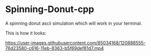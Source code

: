 # Spinning-Donut-cpp
A spinning donut ascii simulation which will work in your terminal.


This is how it looks:


https://user-images.githubusercontent.com/85034168/120888555-76d23580-c616-11eb-8363-b5f69def81d7.mp4

